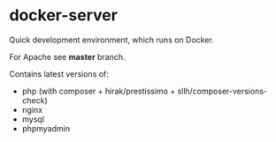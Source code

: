 # docker-server
Quick development environment, which runs on Docker.

For Apache see **master** branch.

Contains latest versions of:
* php (with composer + hirak/prestissimo + sllh/composer-versions-check)
* nginx
* mysql
* phpmyadmin
